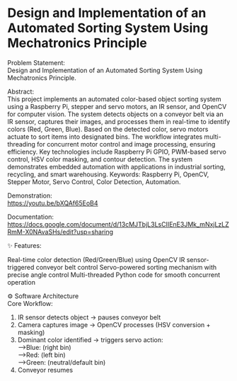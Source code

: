 # Design and Implementation of an Automated Sorting System Using Mechatronics Principle
Problem Statement:  
Design and Implementation of an Automated Sorting System Using Mechatronics Principle.
  
Abstract:  
This project implements an automated color-based object sorting system using a Raspberry Pi, stepper and servo motors, an IR sensor, and OpenCV for computer vision. The system detects objects on a conveyor belt via an IR sensor, captures their images, and processes them in real-time to identify colors (Red, Green, Blue). Based on the detected color, servo motors actuate to sort items into designated bins. The workflow integrates multi-threading for concurrent motor control and image processing, ensuring efficiency. Key technologies include Raspberry Pi GPIO, PWM-based servo control, HSV color masking, and contour detection. The system demonstrates embedded automation with applications in industrial sorting, recycling, and smart warehousing.
Keywords: Raspberry Pi, OpenCV, Stepper Motor, Servo Control, Color Detection, Automation.

Demonstration:  
https://youtu.be/bXQAf65EoB4

Documentation:  
https://docs.google.com/document/d/13cMJTbjL3LsCIIEnE3JMk_mNxjLzLZRmM-X0NAvaSHs/edit?usp=sharing 

✨ Features:

Real-time color detection (Red/Green/Blue) using OpenCV
IR sensor-triggered conveyor belt control
Servo-powered sorting mechanism with precise angle control
Multi-threaded Python code for smooth concurrent operation

⚙️ Software Architecture   
Core Workflow:
1. IR sensor detects object → pauses conveyor belt  
2. Camera captures image → OpenCV processes (HSV conversion + masking)  
3. Dominant color identified → triggers servo action:  
   -->Blue:  (right bin)  
   -->Red:  (left bin)  
   -->Green: (neutral/default bin)  
4. Conveyor resumes 






   

